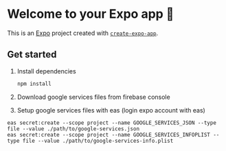 # Welcome to your Expo app 👋

This is an [Expo](https://expo.dev) project created with [`create-expo-app`](https://www.npmjs.com/package/create-expo-app).

## Get started

1. Install dependencies

   ```bash
   npm install
   ```

2. Download google services files from firebase console

3. Setup google services files with eas (login expo account with eas)
```
eas secret:create --scope project --name GOOGLE_SERVICES_JSON --type file --value ./path/to/google-services.json
eas secret:create --scope project --name GOOGLE_SERVICES_INFOPLIST --type file --value ./path/to/google-services-info.plist
```

